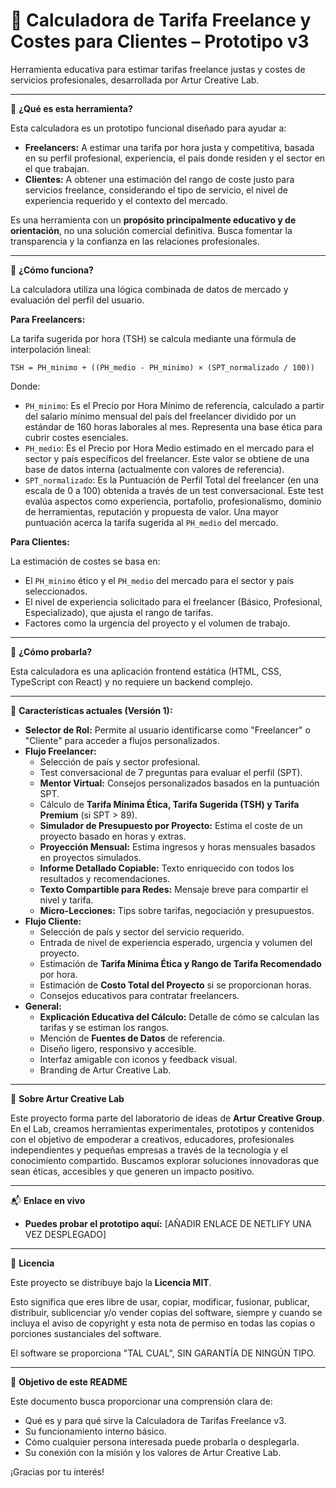 
# 💸 Calculadora de Tarifa Freelance y Costes para Clientes – Prototipo v3

Herramienta educativa para estimar tarifas freelance justas y costes de servicios profesionales, desarrollada por Artur Creative Lab.

---

📌 **¿Qué es esta herramienta?**

Esta calculadora es un prototipo funcional diseñado para ayudar a:

*   **Freelancers:** A estimar una tarifa por hora justa y competitiva, basada en su perfil profesional, experiencia, el país donde residen y el sector en el que trabajan.
*   **Clientes:** A obtener una estimación del rango de coste justo para servicios freelance, considerando el tipo de servicio, el nivel de experiencia requerido y el contexto del mercado.

Es una herramienta con un **propósito principalmente educativo y de orientación**, no una solución comercial definitiva. Busca fomentar la transparencia y la confianza en las relaciones profesionales.

---

🧮 **¿Cómo funciona?**

La calculadora utiliza una lógica combinada de datos de mercado y evaluación del perfil del usuario.

**Para Freelancers:**

La tarifa sugerida por hora (TSH) se calcula mediante una fórmula de interpolación lineal:

`TSH = PH_minimo + ((PH_medio - PH_minimo) × (SPT_normalizado / 100))`

Donde:
*   `PH_minimo`: Es el Precio por Hora Mínimo de referencia, calculado a partir del salario mínimo mensual del país del freelancer dividido por un estándar de 160 horas laborales al mes. Representa una base ética para cubrir costes esenciales.
*   `PH_medio`: Es el Precio por Hora Medio estimado en el mercado para el sector y país específicos del freelancer. Este valor se obtiene de una base de datos interna (actualmente con valores de referencia).
*   `SPT_normalizado`: Es la Puntuación de Perfil Total del freelancer (en una escala de 0 a 100) obtenida a través de un test conversacional. Este test evalúa aspectos como experiencia, portafolio, profesionalismo, dominio de herramientas, reputación y propuesta de valor. Una mayor puntuación acerca la tarifa sugerida al `PH_medio` del mercado.

**Para Clientes:**

La estimación de costes se basa en:
*   El `PH_minimo` ético y el `PH_medio` del mercado para el sector y país seleccionados.
*   El nivel de experiencia solicitado para el freelancer (Básico, Profesional, Especializado), que ajusta el rango de tarifas.
*   Factores como la urgencia del proyecto y el volumen de trabajo.

---

🚀 **¿Cómo probarla?**

Esta calculadora es una aplicación frontend estática (HTML, CSS, TypeScript con React) y no requiere un backend complejo.

---

📄 **Características actuales (Versión 1):**

*   **Selector de Rol:** Permite al usuario identificarse como "Freelancer" o "Cliente" para acceder a flujos personalizados.
*   **Flujo Freelancer:**
    *   Selección de país y sector profesional.
    *   Test conversacional de 7 preguntas para evaluar el perfil (SPT).
    *   **Mentor Virtual:** Consejos personalizados basados en la puntuación SPT.
    *   Cálculo de **Tarifa Mínima Ética, Tarifa Sugerida (TSH) y Tarifa Premium** (si SPT > 89).
    *   **Simulador de Presupuesto por Proyecto:** Estima el coste de un proyecto basado en horas y extras.
    *   **Proyección Mensual:** Estima ingresos y horas mensuales basados en proyectos simulados.
    *   **Informe Detallado Copiable:** Texto enriquecido con todos los resultados y recomendaciones.
    *   **Texto Compartible para Redes:** Mensaje breve para compartir el nivel y tarifa.
    *   **Micro-Lecciones:** Tips sobre tarifas, negociación y presupuestos.
*   **Flujo Cliente:**
    *   Selección de país y sector del servicio requerido.
    *   Entrada de nivel de experiencia esperado, urgencia y volumen del proyecto.
    *   Estimación de **Tarifa Mínima Ética y Rango de Tarifa Recomendado** por hora.
    *   Estimación de **Costo Total del Proyecto** si se proporcionan horas.
    *   Consejos educativos para contratar freelancers.
*   **General:**
    *   **Explicación Educativa del Cálculo:** Detalle de cómo se calculan las tarifas y se estiman los rangos.
    *   Mención de **Fuentes de Datos** de referencia.
    *   Diseño ligero, responsivo y accesible.
    *   Interfaz amigable con iconos y feedback visual.
    *   Branding de Artur Creative Lab.

---

🧪 **Sobre Artur Creative Lab**

Este proyecto forma parte del laboratorio de ideas de **Artur Creative Group**. En el Lab, creamos herramientas experimentales, prototipos y contenidos con el objetivo de empoderar a creativos, educadores, profesionales independientes y pequeñas empresas a través de la tecnología y el conocimiento compartido. Buscamos explorar soluciones innovadoras que sean éticas, accesibles y que generen un impacto positivo.

---

📬 **Enlace en vivo**

*   **Puedes probar el prototipo aquí:** [AÑADIR ENLACE DE NETLIFY UNA VEZ DESPLEGADO]

---

📄 **Licencia**

Este proyecto se distribuye bajo la **Licencia MIT**.

Esto significa que eres libre de usar, copiar, modificar, fusionar, publicar, distribuir, sublicenciar y/o vender copias del software, siempre y cuando se incluya el aviso de copyright y esta nota de permiso en todas las copias o porciones sustanciales del software.

El software se proporciona "TAL CUAL", SIN GARANTÍA DE NINGÚN TIPO.

---

🎯 **Objetivo de este README**

Este documento busca proporcionar una comprensión clara de:
*   Qué es y para qué sirve la Calculadora de Tarifas Freelance v3.
*   Su funcionamiento interno básico.
*   Cómo cualquier persona interesada puede probarla o desplegarla.
*   Su conexión con la misión y los valores de Artur Creative Lab.

¡Gracias por tu interés!
